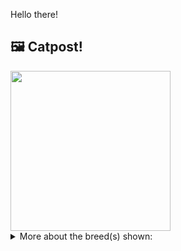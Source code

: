 Hello there!



## 🖼️ Catpost!

<sub>
    <img src="https://cdn2.thecatapi.com/images/iyFN2mF8l.jpg" height="256">
</sub>


<details>
<summary>More about the breed(s) shown:</summary>

Breed: Khao Manee

Description: The Khao Manee is highly intelligent, with an extrovert and inquisitive nature, however they are also very calm and relaxed, making them an idea lap cat.

Links:
<ul>
  <li>CFA http://cfa.org/Breeds/BreedsKthruR/KhaoManee.aspx</li>
  <li>Wikipedia https://en.wikipedia.org/wiki/Khao_Manee</li>
</ul> 

</details>
